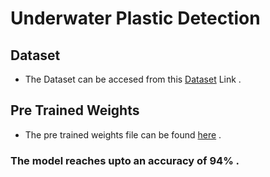 # Underwater Plastic Detection

## Dataset
- The Dataset can be accesed from this [Dataset]() Link .

## Pre Trained Weights
- The pre trained weights file can be found [here](https://drive.google.com/file/d/1Kod6wk6HyxlqPiFAf_WWrxwnf1nzCxu2/view?usp=share_link) .

### The model reaches upto an accuracy of 94% .
